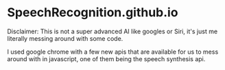 # SpeechRecognition.github.io
Disclaimer: This is not a super advanced AI like googles or Siri, it's just me literally messing around with some code.

I used google chrome with a few new apis that are available for us to mess around with in javascript, one of them being the speech synthesis api. 
